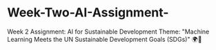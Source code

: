 # Week-Two-AI-Assignment-
Week 2 Assignment: AI for Sustainable Development Theme: "Machine Learning Meets the UN Sustainable Development Goals (SDGs)" 🌍🤖
